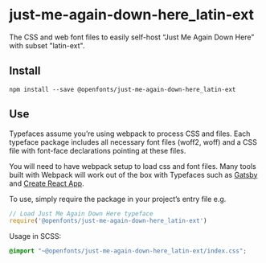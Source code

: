 
# just-me-again-down-here_latin-ext

The CSS and web font files to easily self-host “Just Me Again Down Here” with subset "latin-ext".

## Install

`npm install --save @openfonts/just-me-again-down-here_latin-ext`

## Use

Typefaces assume you’re using webpack to process CSS and files. Each typeface
package includes all necessary font files (woff2, woff) and a CSS file with
font-face declarations pointing at these files.

You will need to have webpack setup to load css and font files. Many tools built
with Webpack will work out of the box with Typefaces such as [Gatsby](https://github.com/gatsbyjs/gatsby)
and [Create React App](https://github.com/facebookincubator/create-react-app).

To use, simply require the package in your project’s entry file e.g.

```javascript
// Load Just Me Again Down Here typeface
require('@openfonts/just-me-again-down-here_latin-ext')
```

Usage in SCSS:
```scss
@import "~@openfonts/just-me-again-down-here_latin-ext/index.css";
```
